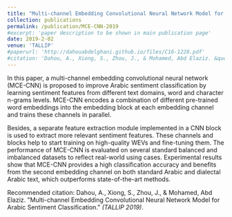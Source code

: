 ```yaml
---
title: "Multi-channel Embedding Convolutional Neural Network Model for Arabic Sentiment Classification"
collection: publications
permalink: /publication/MCE-CNN-2019
#excerpt: 'paper description to be shown in main publication page'
date: 2019-2-02
venue: 'TALLIP'
#paperurl: 'http://dahouabdelghani.github.io/files/C16-1228.pdf'
#citation: 'Dahou, A., Xiong, S., Zhou, J., & Mohamed, Abd Elaziz. &quot;Multi-channel Embedding Convolutional Neural Network Model for Arabic Sentiment Classification.&quot; <i>TALLIP</i>. 1(1).'
---
```


<p style="text-align: justify">

In this paper, a multi-channel embedding convolutional neural network (MCE-CNN) is proposed to improve Arabic sentiment classification by learning sentiment features from different text domains, word and character n-grams levels. MCE-CNN encodes a combination of different pre-trained word embeddings into the embedding block at each embedding channel and trains these channels in parallel. 

Besides, a separate feature extraction module implemented in a CNN block is used to extract more relevant sentiment features. These channels and blocks help to start training on high-quality WEVs and fine-tuning them. The performance of MCE-CNN is evaluated on several standard balanced and imbalanced datasets to reflect real-world using cases. Experimental results show that MCE-CNN provides a high classification accuracy and benefits from the second embedding channel on both standard Arabic and dialectal Arabic text, which outperforms state-of-the-art methods.

Recommended citation: Dahou, A., Xiong, S., Zhou, J., & Mohamed, Abd Elaziz. "Multi-channel Embedding Convolutional Neural Network Model for Arabic Sentiment Classification." <i>(TALLIP 2019)</i>.
</p>

